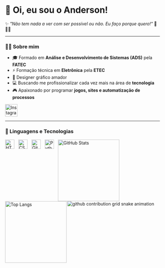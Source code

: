 # 👋 Oi, eu sou o Anderson!

✨ *"Não tem nada a ver com ser possível ou não. Eu faço porque quero!"* 🧭🏴‍☠️

---

### 👨‍💻 Sobre mim

- 🎓 Formado em **Análise e Desenvolvimento de Sistemas (ADS)** pela **FATEC**  
- ⚡ Formação técnica em **Eletrônica** pela **ETEC**  
- 🎨 Designer gráfico amador  
- 💻 Buscando me profissionalizar cada vez mais na área de **tecnologia**  
- 🎮 Apaixonado por programar **jogos, sites e automatização de processos**  

<p align="left">
  <a href="https://www.instagram.com/anderson_olivr/" target="_blank">
    <img 
      alt="Instagram" 
      title="Instagram" 
      src="https://raw.githubusercontent.com/rahuldkjain/github-profile-readme-generator/master/src/images/icons/Social/instagram.svg" 
      width="40" 
      height="40"
    />
  </a>
</p>

---

### 🤖 Linguagens e Tecnologias

<img 
    align="left" 
    alt="HTML"
    title="HTML" 
    width="30px" 
    style="padding-right: 10px;" 
    src="https://cdn.jsdelivr.net/gh/devicons/devicon@latest/icons/html5/html5-original.svg" 
/>
<img 
    align="left" 
    alt="CSS" 
    title="CSS"
    width="30px" 
    style="padding-right: 10px;" 
    src="https://cdn.jsdelivr.net/gh/devicons/devicon@latest/icons/css3/css3-original.svg" 
/>
<img 
    align="left" 
    alt="Git" 
    title="Git"
    width="30px" 
    style="padding-right: 10px;" 
    src="https://cdn.jsdelivr.net/gh/devicons/devicon@latest/icons/git/git-original.svg" 
/>
<img 
    align="left" 
    alt="Python" 
    title="Python"
    width="30px" 
    style="padding-right: 10px;" 
    src="https://cdn.jsdelivr.net/gh/devicons/devicon@latest/icons/python/python-original.svg" 
/>
<p>
  <img 
    align="left" 
    alt="GitHub Stats" 
    height="200" 
    style="padding-right: 10px;" 
    src="https://github-readme-stats.vercel.app/api?username=anderson-Olivr&show_icons=true&theme=tokyonight&include_all_commits=true&locale=pt-br" 
  />

  <img 
    align="left" 
    alt="Top Langs" 
    height="200" 
    src="https://github-readme-stats.vercel.app/api/top-langs/?username=anderson-Olivr&theme=tokyonight&layout=compact&custom_title=Tecnologias&langs_count=9" 
  />
</p>

<br/>
<br/>
<picture align="center">
  <source media="(prefers-color-scheme: dark)" srcset="https://raw.githubusercontent.com/anderson-Olivr/anderson-Olivr/output/github-contribution-grid-snake-dark.svg">
  <source media="(prefers-color-scheme: light)" srcset="https://raw.githubusercontent.com/anderson-Olivr/anderson-Olivr/output/github-contribution-grid-snake-dark.svg">
  <img align="center" alt="github contribution grid snake animation" src="https://raw.githubusercontent.com/ander-Olivr/anderson-Olivr/output/github-contribution-grid-snake.svg">
</picture>


